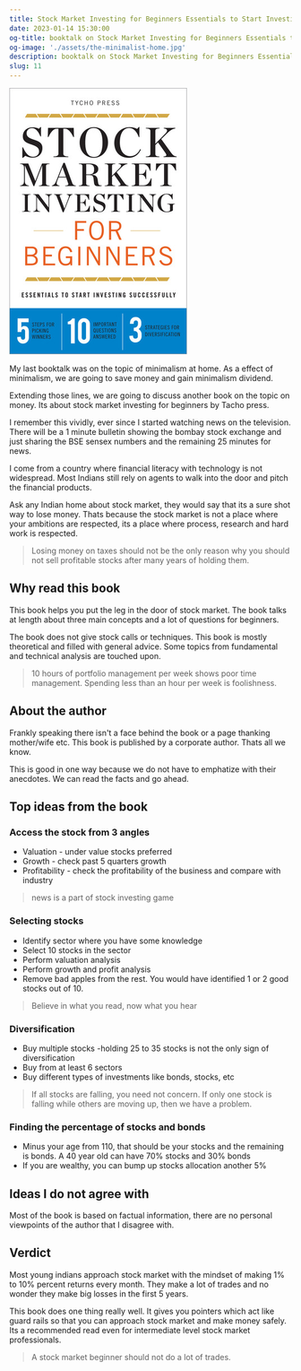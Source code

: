 ```yaml
---
title: Stock Market Investing for Beginners Essentials to Start Investing Successfully by Tycho Press
date: 2023-01-14 15:30:00
og-title: booktalk on Stock Market Investing for Beginners Essentials to Start Investing Successfully by Tycho Press
og-image: './assets/the-minimalist-home.jpg'
description: booktalk on Stock Market Investing for Beginners Essentials to Start Investing Successfully by Tycho Press
slug: 11
---
```


![](./assets/stock-market-investing.jpg)

My last booktalk was on the topic of minimalism at home. As a effect of minimalism, we are going to save money and gain minimalism dividend.

Extending those lines, we are going to discuss another book on the topic on money. Its about stock market investing for beginners by Tacho press.

I remember this vividly, ever since I started watching news on the television. There will be a 1 minute bulletin showing the bombay stock exchange and just sharing the BSE sensex numbers and the remaining 25 minutes for news.

I come from a country where financial literacy with technology is not widespread. Most Indians still rely on agents to walk into the door and pitch the financial products.

Ask any Indian home about stock market, they would say that its a sure shot way to lose money. Thats because the stock market is not a place where your ambitions are respected, its a place where process, research and hard work is respected. 

> Losing money on taxes should not be the only reason why you should not sell profitable stocks after many years of holding them.

## Why read this book

This book helps you put the leg in the door of stock market. The book talks at length about three main concepts and a lot of questions for beginners.

The book does not give stock calls or techniques. This book is mostly theoretical and filled with general advice.
Some topics from fundamental and technical analysis are touched upon.

> 10 hours of portfolio management per week shows poor time management. Spending less than an hour per week is foolishness.

## About the author

Frankly speaking there isn't a face behind the book or a page thanking mother/wife etc. This book is published by a corporate author. Thats all we know.

This is good in one way because we do not have to emphatize with their anecdotes. We can read the facts and go ahead.

## Top ideas from the book

### Access the stock from 3 angles

- Valuation - under value stocks preferred
- Growth - check past 5 quarters growth
- Profitability - check the profitability of the business and compare with industry

> news is a part of stock investing game

### Selecting stocks

- Identify sector where you have some knowledge
- Select 10 stocks in the sector
- Perform valuation analysis
- Perform growth and profit analysis
- Remove bad apples from the rest. You would have identified 1 or 2 good stocks out of 10.

> Believe in what you read, now what you hear

### Diversification

- Buy multiple stocks -holding 25 to 35 stocks is not the only sign of diversification
- Buy from at least 6 sectors
- Buy different types of investments like bonds, stocks, etc

> If all stocks are falling, you need not concern. If only one stock is falling while others are moving up, then we have a problem.

### Finding the percentage of stocks and bonds

- Minus your age from 110, that should be your stocks and the remaining is bonds. A 40 year old can have 70% stocks and 30% bonds
- If you are wealthy, you can bump up stocks allocation another 5%


## Ideas I do not agree with

Most of the book is based on factual information, there are no personal viewpoints of the author that I disagree with.

## Verdict

Most young indians approach stock market with the mindset of making 1% to 10% percent returns every month. They make a lot of trades and no wonder they make big losses in the first 5 years.

This book does one thing really well. It gives you pointers which act like guard rails so that you can approach stock market and make money safely. Its a recommended read even for intermediate level stock market professionals.

> A stock market beginner should not do a lot of trades.